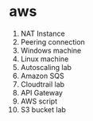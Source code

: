 # aws
1) NAT Instance 
2) Peering connection 
3) Windows machine 
4) Linux machine
5) Autoscaling lab
6) Amazon SQS 
7) Cloudtrail lab
8) API Gateway
9) AWS script
10) S3 bucket lab
